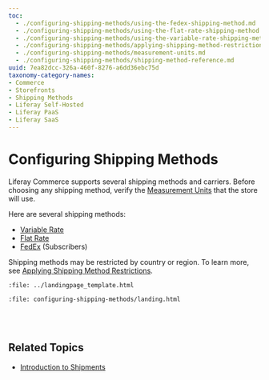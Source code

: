 ```yaml
---
toc:
  - ./configuring-shipping-methods/using-the-fedex-shipping-method.md
  - ./configuring-shipping-methods/using-the-flat-rate-shipping-method.md
  - ./configuring-shipping-methods/using-the-variable-rate-shipping-method.md
  - ./configuring-shipping-methods/applying-shipping-method-restrictions.md
  - ./configuring-shipping-methods/measurement-units.md
  - ./configuring-shipping-methods/shipping-method-reference.md
uuid: 7ea82dcc-326a-460f-8276-a6dd36ebc75d
taxonomy-category-names:
- Commerce
- Storefronts
- Shipping Methods
- Liferay Self-Hosted
- Liferay PaaS
- Liferay SaaS
---
```

# Configuring Shipping Methods

Liferay Commerce supports several shipping methods and carriers. Before choosing any shipping method, verify the [Measurement Units](./configuring-shipping-methods/measurement-units.md) that the store will use.

Here are several shipping methods:

* [Variable Rate](./configuring-shipping-methods/using-the-variable-rate-shipping-method.md)
* [Flat Rate](./configuring-shipping-methods/using-the-flat-rate-shipping-method.md)
* [FedEx](./configuring-shipping-methods/using-the-fedex-shipping-method.md) (Subscribers)

<!-- Commenting until developer guide is added back
For users interested in adding other shipping methods or carriers, see [Implementing a New Shipping Engine](../developer-guide/sales/implementing-a-new-shipping-engine.md). -->

Shipping methods may be restricted by country or region. To learn more, see [Applying Shipping Method Restrictions](./configuring-shipping-methods/applying-shipping-method-restrictions.md).

```{raw} html
:file: ../landingpage_template.html
```

```{raw} html
:file: configuring-shipping-methods/landing.html
```

<br></br>

## Related Topics

* [Introduction to Shipments](../order-management/shipments/introduction-to-shipments.md)
